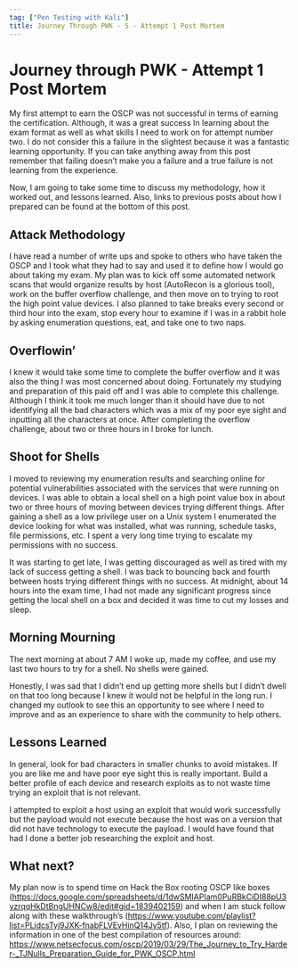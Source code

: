 ```yaml
---
tag: ["Pen Testing with Kali"]
title: Journey Through PWK - 5 - Attempt 1 Post Mortem
---
```

# Journey through PWK - Attempt 1 Post Mortem

My first attempt to earn the OSCP was not successful in terms of earning the certification. Although, it was a great success In learning about the exam format as well as what skills I need to work on for attempt number two. I do not consider this a failure in the slightest because it was a fantastic learning opportunity. If you can take anything away from this post remember that failing doesn’t make you a failure and a true failure is not learning from the experience.

Now, I am going to take some time to discuss my methodology, how it worked out, and lessons learned. Also, links to previous posts about how I prepared can be found at the bottom of this post.  

## Attack Methodology
I have read a number of write ups and spoke to others who have taken the OSCP and I took what they had to say and used it to define how I would go about taking my exam. My plan was to kick off some automated network scans that would organize results by host (AutoRecon is a glorious tool), work on the buffer overflow challenge, and then move on to trying to root the high point value devices. I also planned to take breaks every second or third hour into the exam, stop every hour to examine if I was in a rabbit hole by asking enumeration questions, eat, and take one to two naps.

## Overflowin’
I knew it would take some time to complete the buffer overflow and it was also the thing I was most concerned about doing. Fortunately my studying and preparation of this paid off and I was able to complete this challenge. Although I think it took me much longer than it should have due to not identifying all the bad characters which was a mix of my poor eye sight and inputting all the characters at once. After completing the overflow challenge, about two or three hours in I broke for lunch.

## Shoot for Shells
I moved to reviewing my enumeration results and searching online for potential vulnerabilities associated with the services that were running on devices. I was able to obtain a local shell on a high point value box in about two or three hours of moving between devices trying different things. After gaining a shell as a low privilege user on a Unix system I enumerated the device looking for what was installed, what was running, schedule tasks, file permissions, etc. I spent a very long time trying to escalate my permissions with no success.

It was starting to get late, I was getting discouraged as well as tired with my lack of success getting a shell. I was back to bouncing back and fourth between hosts trying different things with no success. At midnight, about 14 hours into the exam time, I had not made any significant progress since getting the local shell on a box and decided it was time to cut my losses and sleep.

## Morning Mourning
The next morning at about 7 AM I woke up, made my coffee, and use my last two hours to try for a shell. No shells were gained.

Honestly, I was sad that I didn’t end up getting more shells but I didn’t dwell on that too long because I knew it would not be helpful in the long run. I changed my outlook to see this an opportunity to see where I need to improve and as an experience to share with the community to help others.

## Lessons Learned

In general, look for bad characters in smaller chunks to avoid mistakes. If you are like me and have poor eye sight this is really important.
Build a better profile of each device and research exploits as to not waste time trying an exploit that is not relevant.

I attempted to exploit a host using an exploit that would work successfully but the payload would not execute because the host was on a version that did not have technology to execute the payload. I would have found that had I done a better job researching the exploit and host.

## What next?
My plan now is to spend time on Hack the Box rooting OSCP like boxes (https://docs.google.com/spreadsheets/d/1dwSMIAPIam0PuRBkCiDI88pU3yzrqqHkDtBngUHNCw8/edit#gid=1839402159) and when I am stuck follow along with these walkthrough’s (https://www.youtube.com/playlist?list=PLidcsTyj9JXK-fnabFLVEvHinQ14Jy5tf).
Also, I plan on reviewing the information in one of the best compilation of resources around:
https://www.netsecfocus.com/oscp/2019/03/29/The_Journey_to_Try_Harder-_TJNulls_Preparation_Guide_for_PWK_OSCP.html  
